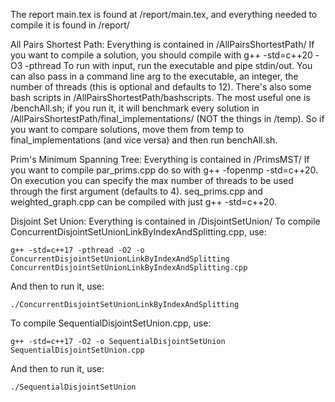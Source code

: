 The report main.tex is found at /report/main.tex, and everything needed to compile it is found in /report/

All Pairs Shortest Path:
Everything is contained in /AllPairsShortestPath/
If you want to compile a solution, you should compile with g++ -std=c++20 -O3 -pthread
To run with input, run the executable and pipe stdin/out. You can also pass in a command line arg to the executable, an integer, the number of threads (this is optional and defaults to 12). 
There's also some bash scripts in /AllPairsShortestPath/bashscripts. The most useful one is /benchAll.sh; if you run it, it will benchmark every solution in /AllPairsShortestPath/final_implementations/ (NOT the things in /temp). So if you want to compare solutions, move them from temp to final_implementations (and vice versa) and then run benchAll.sh. 

Prim's Minimum Spanning Tree:
Everything is contained in /PrimsMST/
If you want to compile par_prims.cpp do so with g++ -fopenmp <programname> -std=c++20. On execution you can specify the max number of threads to be used through the first argument (defaults to 4). seq_prims.cpp and weighted_graph.cpp can be compiled with just g++ <programname> -std=c++20.

Disjoint Set Union:
Everything is contained in /DisjointSetUnion/
To compile ConcurrentDisjointSetUnionLinkByIndexAndSplitting.cpp, use:
  
```g++ -std=c++17 -pthread -O2 -o ConcurrentDisjointSetUnionLinkByIndexAndSplitting ConcurrentDisjointSetUnionLinkByIndexAndSplitting.cpp```

And then to run it, use:
  
```./ConcurrentDisjointSetUnionLinkByIndexAndSplitting```

To compile SequentialDisjointSetUnion.cpp, use:
  
```g++ -std=c++17 -O2 -o SequentialDisjointSetUnion SequentialDisjointSetUnion.cpp```

And then to run it, use:
  
```./SequentialDisjointSetUnion```

